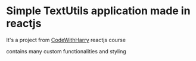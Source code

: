 # Simple TextUtils application made in reactjs

It's a project from [CodeWithHarry]("https://www.youtube.com/playlist?list=PLu0W_9lII9agx66oZnT6IyhcMIbUMNMdt") reactjs course

contains many custom functionalities and styling
